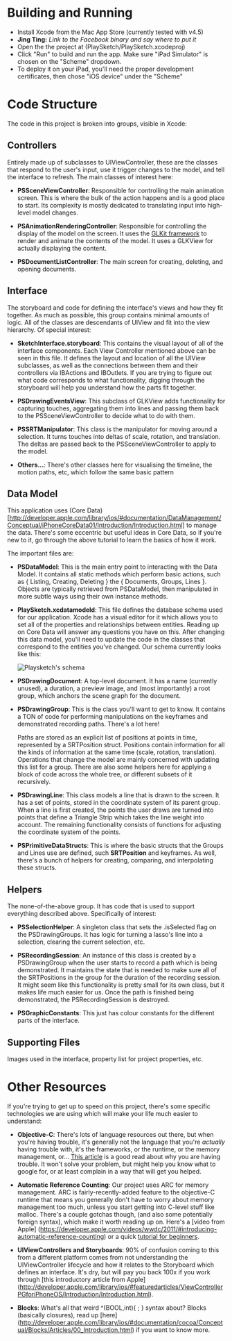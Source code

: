 Building and Running
====================

- Install Xcode from the Mac App Store (currently tested with v4.5)
- **Jing Ting:** *Link to the Facebook binary and say where to put it*
- Open the the project at (PlaySketch/PlaySketch.xcodeproj)
- Click "Run" to build and run the app. Make sure "iPad Simulator" is chosen on the 
  "Scheme" dropdown.
- To deploy it on your iPad, you'll need the proper development certificates, then chose 
  "iOS device" under the "Scheme"


Code Structure
==============

The code in this project is broken into groups, visible in Xcode:

Controllers
-----------
Entirely made up of subclasses to UIViewController, these are the classes that respond to 
the user's input, use it trigger changes to the model, and tell the interface to refresh. 
The main classes of interest here:

  - **PSSceneViewController**: Responsible for controlling the main animation screen. This
    is where the bulk of the action happens and is a good place to start. Its complexity 
    is mostly dedicated to translating input into high-level model changes.

  - **PSAnimationRenderingController**: Responsible for controlling the display of the 
    model on the screen. It uses the [GLKit framework](http://developer.apple.com/library/IOs/#documentation/GLkit/Reference/GLKit_Collection/_index.html)
    to render and animate the contents of the model. It uses a GLKView for actually 
    displaying the content.

  - **PSDocumentListController**: The main screen for creating, deleting, and opening 
  documents.


Interface
---------
The storyboard and code for defining the interface's views and how they fit together. As much as possible, this group 
contains minimal amounts of logic. All of the classes are descendants of UIView and fit into the view hierarchy. Of 
special interest:

  - **SketchInterface.storyboard**: This contains the visual layout of all of the interface components. Each View 
    Controller mentioned above can be seen in this file. It defines the layout and location of all the UIView subclasses,
    as well as the connections between them and their controllers via IBActions and IBOutlets. If you are trying to 
    figure out what code corresponds to what functionality, digging through the storyboard will help you understand how
    the parts fit together.

  - **PSDrawingEventsView**: This subclass of GLKView adds functionality for capturing touches, aggregating them into
    lines and passing them back to the PSSceneViewController to decide what to do with them.

  - **PSSRTManipulator**: This class is the manipulator for moving around a selection. It turns touches into deltas of
    scale, rotation, and translation. The deltas are passed back to the PSSceneViewController to apply to the model.

  - **Others...**: There's other classes here for visualising the timeline, the motion paths, etc, which follow the same
    basic pattern


Data Model
----------
This application uses (Core Data)[http://developer.apple.com/library/ios/#documentation/DataManagement/Conceptual/iPhoneCoreData01/Introduction/Introduction.html]
to manage the data. There's some eccentric but useful ideas in Core Data, so if you're new to it, go through the above 
tutorial to learn the basics of how it work.

The important files are:

  - **PSDataModel**: This is the main entry point to interacting with the Data Model. It contains all static methods
    which perform basic actions, such as { Listing, Creating, Deleting } the { Documents, Groups, Lines }. Objects are
    typically retrieved from PSDataModel, then manipulated in more subtle ways using their own instance methods.

  - **PlaySketch.xcdatamodeld**: This file defines the database schema used for our application. Xcode has a visual editor 
    for it which allows you to set all of the properties and relationships between entities. Reading up on Core Data will
    answer any questions you have on this. After changing this data model, you'll need to update the code in the classes
    that correspond to the entities you've changed. Our schema currently looks like this:

    ![Playsketch's schema](https://raw.github.com/ryderziola/playsketch/master/supporting%20files/documentation/schema_image.png)

  - **PSDrawingDocument**: A top-level document. It has a name (currently unused), a duration, a preview image, and 
    (most importantly) a root group, which anchors the scene graph for the document.

  - **PSDrawingGroup**: This is the class you'll want to get to know. It contains a TON of code for performing 
    manipulations on the keyframes and demonstrated recording paths. There's a lot here!

    Paths are stored as an explicit list of positions at points in time, represented by a SRTPosition struct. Positions 
    contain information for all the kinds of information at the same time (scale, rotation, translation). Operations that
    change the model are mainly concerned with updating this list for a group. There are also some helpers here for
    applying a block of code across the whole tree, or different subsets of it recursively.
    
  - **PSDrawingLine**: This class models a line that is drawn to the screen. It has a set of points, stored in the 
    coordinate system of its parent group. When a line is first created, the points the user draws are turned into points
    that define a Triangle Strip which takes the line weight into account. The remaining functionality consists of
    functions for adjusting the coordinate system of the points.

  - **PSPrimitiveDataStructs**: This is where the basic structs that the Groups and Lines use are defined, such 
    **SRTPosition** and keyframes. As well, there's a bunch of helpers for creating, comparing, and interpolating these
    structs.


Helpers
-------
The none-of-the-above group. It has code that is used to support everything described above. Specifically of interest:

  - **PSSelectionHelper**: A singleton class that sets the .isSelected flag on the PSDrawingGroups. It has logic for 
    turning a lasso's line into a selection, clearing the current selection, etc.

  - **PSRecordingSession**: An instance of this class is created by a PSDrawingGroup when the user starts to record a path
    which is being demonstrated. It maintains the state that is needed to make sure all of the SRTPositions in the group
    for the duration of the recording session. It might seem like this functionality is pretty small for its own class, 
    but it makes life much easier for us. Once the path is finished being demonstrated, the PSRecordingSession is 
    destroyed.

  - **PSGraphicConstants**: This just has colour constants for the different parts of the interface.


Supporting Files
----------------
Images used in the interface, property list for project properties, etc.


Other Resources
===================
If you're trying to get up to speed on this project, there's some specific technologies we are using which will make your
life much easier to understand:

  - **Objective-C**: There's lots of language resources out there, but when you're having trouble, it's generally not
    the language that you're *actually* having trouble with, it's the frameworks, or the runtime, or the memory 
    management, or... [This article](http://ashfurrow.com/2012/03/why-objective-c-is-hard/) is a good read about why you 
    are having trouble. It won't solve your problem, but might help you know what to google for, or at least complain in
    a way that will get you helped.

  - **Automatic Reference Counting**: Our project uses ARC for memory management. ARC is fairly-recently-added feature to
    the objective-C runtime that means you generally don't have to worry about memory management too much, unless you 
    start getting into C-level stuff like malloc. There's a couple gotchas though, (and also some potentially foreign 
    syntax), which make it worth reading up on. Here's a [video from Apple]
    (https://developer.apple.com/videos/wwdc/2011/#introducing-automatic-reference-counting) or a quick [tutorial for 
    beginners](http://www.raywenderlich.com/5677/beginning-arc-in-ios-5-part-1).

  - **UIViewControllers and Storyboards**: 90% of confusion coming to this from a different platform comes from not
    understanding the UIViewController lifecycle and how it relates to the Storyboard which defines an interface. It's 
    dry, but will pay you back 100x if you work through [this introductory article from Apple]
    (http://developer.apple.com/library/ios/#featuredarticles/ViewControllerPGforiPhoneOS/Introduction/Introduction.html).

  - **Blocks**: What's all that weird ^(BOOL,int){ ; } syntax about? Blocks (basically closures), read up [here]
    (http://developer.apple.com/library/ios/#documentation/cocoa/Conceptual/Blocks/Articles/00_Introduction.html) if you
    want to know more.
